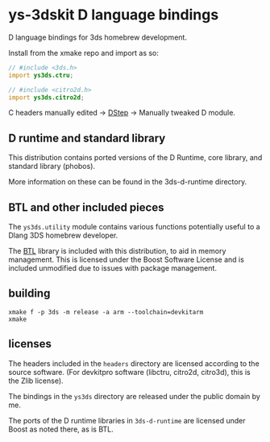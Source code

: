 # ys-3dskit D language bindings

D language bindings for 3ds homebrew development.

Install from the xmake repo and import as so:

```d
// #include <3ds.h>
import ys3ds.ctru;

// #include <citro2d.h>
import ys3ds.citro2d;
```

C headers manually edited -> [DStep](https://github.com/jacob-carlborg/dstep) -> Manually tweaked D module.

## D runtime and standard library

This distribution contains ported versions of the D Runtime, core library, and standard library (phobos).

More information on these can be found in the 3ds-d-runtime directory.

## BTL and other included pieces

The `ys3ds.utility` module contains various functions potentially useful to a Dlang 3DS homebrew developer.

The [BTL](https://github.com/submada/btl) library is included with this distribution, to aid in memory management.
This is licensed under the Boost Software License and is included unmodified due to issues with package management.

## building

```
xmake f -p 3ds -m release -a arm --toolchain=devkitarm
xmake
```

## licenses

The headers included in the `headers` directory are licensed according to the source software.
(For devkitpro software (libctru, citro2d, citro3d), this is the Zlib license).

The bindings in the `ys3ds` directory are released under the public domain by me.

The ports of the D runtime libraries in `3ds-d-runtime` are licensed under Boost as noted there, as is BTL.

